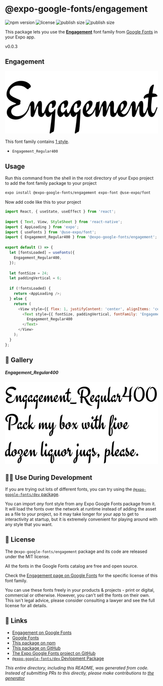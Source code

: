 # @expo-google-fonts/engagement

![npm version](https://flat.badgen.net/npm/v/@expo-google-fonts/engagement)
![license](https://flat.badgen.net/github/license/expo/google-fonts)
![publish size](https://flat.badgen.net/packagephobia/install/@expo-google-fonts/engagement)
![publish size](https://flat.badgen.net/packagephobia/publish/@expo-google-fonts/engagement)

This package lets you use the [**Engagement**](https://fonts.google.com/specimen/Engagement) font family from [Google Fonts](https://fonts.google.com/) in your Expo app.

v0.0.3

## Engagement

![Engagement](./font-family.png)

This font family contains [1 style](#-gallery).

- `Engagement_Regular400`

## Usage

Run this command from the shell in the root directory of your Expo project to add the font family package to your project
```sh
expo install @expo-google-fonts/engagement expo-font @use-expo/font
```

Now add code like this to your project
```js
import React, { useState, useEffect } from 'react';

import { Text, View, StyleSheet } from 'react-native';
import { AppLoading } from 'expo';
import { useFonts } from '@use-expo/font';
import { Engagement_Regular400 } from '@expo-google-fonts/engagement';

export default () => {
  let [fontsLoaded] = useFonts({
    Engagement_Regular400,
  });

  let fontSize = 24;
  let paddingVertical = 6;

  if (!fontsLoaded) {
    return <AppLoading />;
  } else {
    return (
      <View style={{ flex: 1, justifyContent: 'center', alignItems: 'center' }}>
        <Text style={{ fontSize, paddingVertical, fontFamily: 'Engagement_Regular400' }}>
          Engagement_Regular400
        </Text>
      </View>
    );
  }
};

```

## 🔡 Gallery

##### Engagement_Regular400
![Engagement_Regular400](./14dc139d3b6796ff833b0eb8daf08b16fcc822ca78db05a4bb8c6e65c16507ce.ttf.png)


## 👩‍💻 Use During Development

If you are trying out lots of different fonts, you can try using the [`@expo-google-fonts/dev` package](https://github.com/expo/google-fonts/tree/master/font-packages/dev#readme).

You can import *any* font style from any Expo Google Fonts package from it. It will load the fonts
over the network at runtime instead of adding the asset as a file to your project, so it may take longer
for your app to get to interactivity at startup, but it is extremely convenient
for playing around with any style that you want.

## 📖 License

The `@expo-google-fonts/engagement` package and its code are released under the MIT license.

All the fonts in the Google Fonts catalog are free and open source.

Check the [Engagement page on Google Fonts](https://fonts.google.com/specimen/Engagement) for the specific license of this font family.

You can use these fonts freely in your products & projects - print or digital, commercial or otherwise. However, you can't sell the fonts on their own. This isn't legal advice, please consider consulting a lawyer and see the full license for all details.

## 🔗 Links

- [Engagement on Google Fonts](https://fonts.google.com/specimen/Engagement)
- [Google Fonts](https://fonts.google.com/)
- [This package on npm](https://www.npmjs.com/package/@expo-google-fonts/engagement)
- [This package on GitHub](https://github.com/expo/google-fonts/tree/master/font-packages/engagement)
- [The Expo Google Fonts project on GitHub](https://github.com/expo/google-fonts)
- [`@expo-google-fonts/dev` Devlopment Package](https://github.com/expo/google-fonts/tree/master/font-packages/dev)


*This entire directory, including this README, was generated from code. Instead of submitting PRs to this directly, please make contributions to [the generator](https://github.com/expo/google-fonts/tree/master/packages/generator)*
